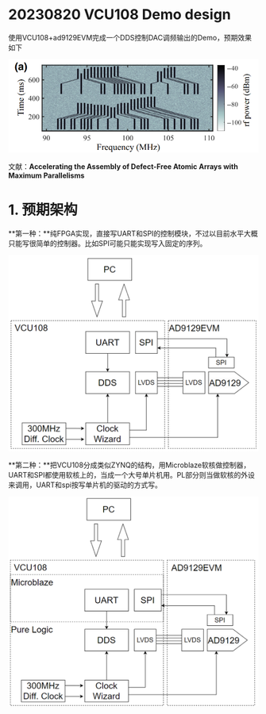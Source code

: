 # 20230820 VCU108 Demo design

使用VCU108+ad9129EVM完成一个DDS控制DAC调频输出的Demo，预期效果如下

![Untitled](IMAGE/Untitled.png)

文献：**Accelerating the Assembly of Defect-Free Atomic Arrays with Maximum Parallelisms**

# 1. 预期架构

**第一种：**纯FPGA实现，直接写UART和SPI的控制模块，不过以目前水平大概只能写很简单的控制器。比如SPI可能只能实现写入固定的序列。

![Untitled](IMAGE/Untitled%201.png)

**第二种：**把VCU108分成类似ZYNQ的结构，用Microblaze软核做控制器，UART和SPI都使用软核上的，当成一个大号单片机用。PL部分则当做软核的外设来调用，UART和spi按写单片机的驱动的方式写。

![Untitled](IMAGE/Untitled%202.png)